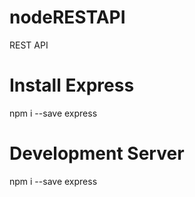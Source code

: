 # nodeRESTAPI
REST API
# Install Express
npm i --save express

# Development Server 

npm i --save express